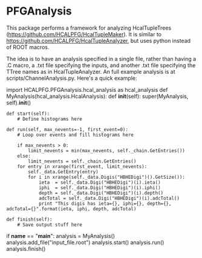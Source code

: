 # PFGAnalysis
This package performs a framework for analyzing HcalTupleTrees (https://github.com/HCALPFG/HcalTupleMaker). It is similar to https://github.com/HCALPFG/HcalTupleAnalyzer, but uses python instead of ROOT macros. 

The idea is to have an analysis specified in a single file, rather than having a .C macro, a .txt file specifying the inputs, and another .txt file specifying the TTree names as in HcalTupleAnalyzer. An full example analysis is at scripts/ChannelAnalysis.py. Here's a quick example:

import HCALPFG.PFGAnalysis.hcal_analysis as hcal_analysis
def MyAnalysis(hcal_analysis.HcalAnalysis):
	def __init__(self):
		super(MyAnalysis, self).__init__()

	def start(self):
		# Define histograms here

	def run(self, max_nevents=-1, first_event=0):
		# Loop over events and fill histograms here

		if max_nevents > 0:
			limit_nevents = min(max_nevents, self._chain.GetEntries())
		else:
			limit_nevents = self._chain.GetEntries()
		for entry in xrange(first_event, limit_nevents):
			self._data.GetEntry(entry)
			for i in xrange(self._data.Digis("HBHEDigi")().GetSize()):
				ieta  = self._data.Digi("HBHEDigi")(i).ieta()
				iphi  = self._data.Digi("HBHEDigi")(i).iphi()
				depth = self._data.Digi("HBHEDigi")(i).depth()
				adcTotal = self._data.Digi("HBHEDigi")(i).adcTotal()
				print "This digis has ieta={}, iphi={}, depth={}, adcTotal={}".format(ieta, iphi, depth, adcTotal)

	def finish(self):
		# Save output stuff here

if __name__ == "__main__":
	analysis = MyAnalysis()
	analysis.add_file("input_file.root")
	analysis.start()
	analysis.run()
	analysis.finish()
